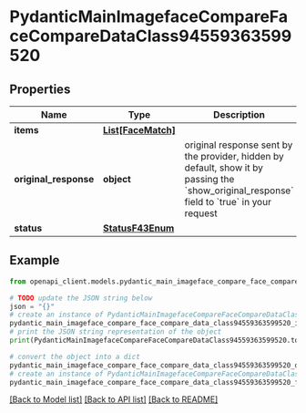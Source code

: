 # PydanticMainImagefaceCompareFaceCompareDataClass94559363599520


## Properties

Name | Type | Description | Notes
------------ | ------------- | ------------- | -------------
**items** | [**List[FaceMatch]**](FaceMatch.md) |  | [optional] 
**original_response** | **object** | original response sent by the provider, hidden by default, show it by passing the &#x60;show_original_response&#x60; field to &#x60;true&#x60; in your request | [optional] 
**status** | [**StatusF43Enum**](StatusF43Enum.md) |  | 

## Example

```python
from openapi_client.models.pydantic_main_imageface_compare_face_compare_data_class94559363599520 import PydanticMainImagefaceCompareFaceCompareDataClass94559363599520

# TODO update the JSON string below
json = "{}"
# create an instance of PydanticMainImagefaceCompareFaceCompareDataClass94559363599520 from a JSON string
pydantic_main_imageface_compare_face_compare_data_class94559363599520_instance = PydanticMainImagefaceCompareFaceCompareDataClass94559363599520.from_json(json)
# print the JSON string representation of the object
print(PydanticMainImagefaceCompareFaceCompareDataClass94559363599520.to_json())

# convert the object into a dict
pydantic_main_imageface_compare_face_compare_data_class94559363599520_dict = pydantic_main_imageface_compare_face_compare_data_class94559363599520_instance.to_dict()
# create an instance of PydanticMainImagefaceCompareFaceCompareDataClass94559363599520 from a dict
pydantic_main_imageface_compare_face_compare_data_class94559363599520_form_dict = pydantic_main_imageface_compare_face_compare_data_class94559363599520.from_dict(pydantic_main_imageface_compare_face_compare_data_class94559363599520_dict)
```
[[Back to Model list]](../README.md#documentation-for-models) [[Back to API list]](../README.md#documentation-for-api-endpoints) [[Back to README]](../README.md)


